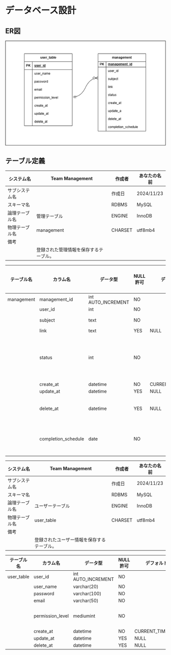 
# データベース設計
## ER図
![er](/img/image_er.png)

## テーブル定義
| システム名 | Team Management | 作成者 | あなたの名前 |
|------------|-----------------|--------|--------------|
| サブシステム名 | | 作成日 | 2024/11/23 |
| スキーマ名 | | RDBMS | MySQL |
| 論理テーブル名 | 管理テーブル | ENGINE | InnoDB |
| 物理テーブル名 | management | CHARSET | utf8mb4 |
| 備考 | | | |
| | 登録された管理情報を保存するテーブル。 | | |

| テーブル名 | カラム名              | データ型                | NULL許可 | デフォルト値          | コメント          |
|------------|-----------------------|-------------------------|----------|-----------------------|-------------------|
| management | management_id         | int AUTO_INCREMENT      | NO       |                       | PK                |
|            | user_id               | int                     | NO       |                       |                   |
|            | subject               | text                    | NO       |                       | 科目              |
|            | link                  | text                    | YES      | NULL                  |                   |
|            | status                | int                     | NO       |                       | 取り組み中など    |
|            | create_at             | datetime                | NO       | CURRENT_TIMESTAMP     |                   |
|            | update_at             | datetime                | YES      | NULL                  |                   |
|            | delete_at             | datetime                | YES      | NULL                  | 兼完了日          |
|            | completion_schedule   | date                    | NO       |                       | 完了予定日        |

| システム名 | Team Management | 作成者 | あなたの名前 |
|------------|-----------------|--------|--------------|
| サブシステム名 | | 作成日 | 2024/11/23 |
| スキーマ名 | | RDBMS | MySQL |
| 論理テーブル名 | ユーザーテーブル | ENGINE | InnoDB |
| 物理テーブル名 | user_table | CHARSET | utf8mb4 |
| 備考 | | | |
| | 登録されたユーザー情報を保存するテーブル。 | | |

| テーブル名 | カラム名              | データ型                | NULL許可 | デフォルト値          | コメント          |
|------------|-----------------------|-------------------------|----------|-----------------------|-------------------|
| user_table | user_id               | int AUTO_INCREMENT      | NO       |                       | PK                |
|            | user_name             | varchar(20)             | NO       |                       |                   |
|            | password              | varchar(100)            | NO       |                       |                   |
|            | email                 | varchar(50)             | NO       |                       | UK                |
|            | permission_level      | mediumint               | NO       |                       | 1:admin, 2:nomel user, 3 other |
|            | create_at             | datetime                | NO       | CURRENT_TIMESTAMP     |                   |
|            | update_at             | datetime                | YES      | NULL                  |                   |
|            | delete_at             | datetime                | YES      | NULL                  |                   |
